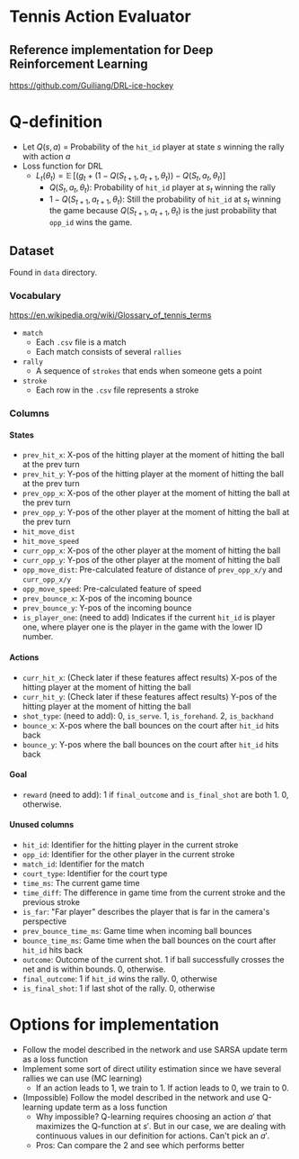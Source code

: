 # Tennis Action Evaluator

## Reference implementation for Deep Reinforcement Learning
https://github.com/Guiliang/DRL-ice-hockey

# Q-definition
- Let $Q(s,a)$ = Probability of the `hit_id` player at state $s$ winning the rally with action $a$
- Loss function for DRL
    - $L_t(\theta_t) = \mathop{\mathbb{E}}[(g_t + (1 - Q(S_{t+1}, a_{t+1}, \theta_{t})) - Q(S_{t}, a_{t}, \theta_{t})]$
        - $Q(S_{t}, a_{t}, \theta_{t})$: Probability of `hit_id` player at $s_t$ winning the rally
        - $1 - Q(S_{t+1}, a_{t+1}, \theta_{t})$: Still the probability of `hit_id` at $s_t$ winning the game because $Q(S_{t+1}, a_{t+1}, \theta_{t})$ is the just probability that `opp_id` wins the game. 

## Dataset
Found in `data` directory.

### Vocabulary
https://en.wikipedia.org/wiki/Glossary_of_tennis_terms

- `match`
    - Each `.csv` file is a match
    - Each match consists of several `rallies`
- `rally`
    - A sequence of `strokes` that ends when someone gets a point 
- `stroke`
    - Each row in the `.csv` file represents a stroke

### Columns

#### States
- `prev_hit_x`: X-pos of the hitting player at the moment of hitting the ball at the prev turn
- `prev_hit_y`: Y-pos of the hitting player at the moment of hitting the ball at the prev turn
- `prev_opp_x`: X-pos of the other player at the moment of hitting the ball at the prev turn
- `prev_opp_y`: Y-pos of the other player at the moment of hitting the ball at the prev turn
- `hit_move_dist`
- `hit_move_speed` 
- `curr_opp_x`: X-pos of the other player at the moment of hitting the ball
- `curr_opp_y`: Y-pos of the other player at the moment of hitting the ball
- `opp_move_dist`: Pre-calculated feature of distance of `prev_opp_x/y` and `curr_opp_x/y`
- `opp_move_speed`: Pre-calculated feature of speed
- `prev_bounce_x`: X-pos of the incoming bounce
- `prev_bounce_y`: Y-pos of the incoming bounce
- `is_player_one`: (need to add) Indicates if the current `hit_id` is player one, where player one is the player in the game with the lower ID number.

#### Actions
- `curr_hit_x`: (Check later if these features affect results) X-pos of the hitting player at the moment of hitting the ball
- `curr_hit_y`: (Check later if these features affect results) Y-pos of the hitting player at the moment of hitting the ball
- `shot_type`: (need to add): 0, `is_serve`. 1, `is_forehand`. 2, `is_backhand`
- `bounce_x`: X-pos where the ball bounces on the court after `hit_id` hits back
- `bounce_y`: Y-pos where the ball bounces on the court after `hit_id` hits back

#### Goal
- `reward` (need to add): 1 if `final_outcome` and `is_final_shot` are both 1. 0, otherwise.

#### Unused columns
- `hit_id`: Identifier for the hitting player in the current stroke
- `opp_id`: Identifier for the other player in the current stroke
- `match_id`: Identifier for the match
- `court_type`: Identifier for the court type
- `time_ms`: The current game time
- `time_diff`: The difference in game time from the current stroke and the previous stroke
- `is_far`: "Far player" describes the player that is far in the camera's perspective
- `prev_bounce_time_ms`: Game time when incoming ball bounces
- `bounce_time_ms`: Game time when the ball bounces on the court after `hit_id` hits back
- `outcome`: Outcome of the current shot. 1 if ball successfully crosses the net and is within bounds. 0, otherwise. 
- `final_outcome`: 1 if `hit_id` wins the rally. 0, otherwise
- `is_final_shot`: 1 if last shot of the rally. 0, otherwise

# Options for implementation
- Follow the model described in the network and use SARSA update term as a loss function
- Implement some sort of direct utility estimation since we have several rallies we can use (MC learning)
    - If an action leads to 1, we train to 1. If action leads to 0, we train to 0.
- (Impossible) Follow the model described in the network and use Q-learning update term as a loss function
    - Why impossible? Q-learning requires choosing an action $a'$ that maximizes the Q-function at $s'$. But in our case, we are dealing with continuous values in our definition for actions. Can't pick an $a'$.
    - Pros: Can compare the 2 and see which performs better